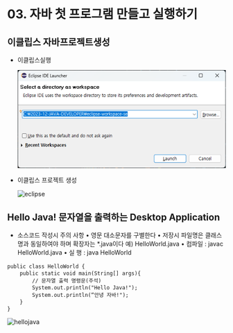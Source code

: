 # 03. 자바 첫 프로그램 만들고 실행하기

## 이클립스 자바프로젝트생성

 * 이클립스실행
 
   ![자바프로그램기본구조1](./image/자바프로그램기본구조1.png)

 * 이클립스 프로젝트 생성

   ![eclipse](./img/eclipse.png)


##  Hello Java! 문자열을 출력하는 Desktop Application
 * 소스코드 작성시 주의 사항
• 영문 대소문자를 구별한다
• 저장시 파일명은 클래스명과 동일하여야 하며 확장자는 *.java이다
 예) HelloWorld.java
• 컴파일 : javac HelloWorld.java
• 실 행 : java HelloWorld


```
public class HelloWorld {
	public static void main(String[] args){
 		// 문자열 출력 명령문(주석)
 		System.out.println("Hello Java!");
 		System.out.println(“안녕 자바!");
	}
}
```

![hellojava](./img/hello.png)





